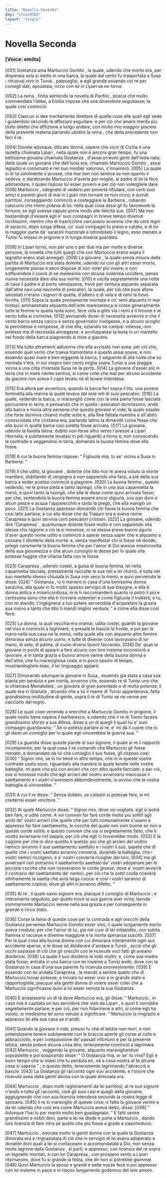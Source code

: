 ```yaml
---
title: "Novella Seconda"
day: "itnov0502"
layout: "single"
---
```

<div id="nov0502" type="novella" who="emilia">
 <h1>
  Novella Seconda
 </h1>
 <p>
  <h3>
   [Voice: emilia]
  </h3>
 </p>
 <argument>
  <p>
   <a name="p05020001">
    [001]
   </a>
   <name persref="gostanza" type="person">
    Gostanza
   </name>
   ama
   <name persref="martuccio" type="person">
    Martuccio Gomito
   </name>
   , la quale, udendo che morto era, per disperata sola si mette in una barca, la quale dal vento fu trasportata a
   <name placeref="susa" type="place">
    Susa
   </name>
   ; ritruoval vivo in
   <name placeref="tunisi" type="place">
    Tunisi
   </name>
   , palesaglisi, e egli grande essendo col re per consigli dati, sposatala, ricco con lei in
   <name placeref="lipari" type="place">
    Lipari
   </name>
   se ne torna.
  </p>
 </argument>
 <div3 type="commentary" who="author">
  <p>
   <a name="p05020002">
    [002]
   </a>
   La
   <name persref="fiammetta" type="person">
    reina
   </name>
   , finita sentendo la novella di
   <name persref="panfilo" type="person">
    Panfilo
   </name>
   , poscia che molto commendata l'ebbe, a
   <name persref="emilia" type="person">
    Emilia
   </name>
   impose che una dicendone seguitasse; la quale cos&iacute; cominci&ograve;:
  </p>
 </div3>
 <div3 type="commentary" who="emilia">
  <p>
   <a name="p05020003">
    [003]
   </a>
   Ciascun si dee meritamente dilettare di quelle cose alle quali egli vede i guiderdoni secondo le affezioni seguitare: e per ci&ograve; che amare merita pi&uacute; tosto diletto che afflizione a lungo andare, con molto mio maggior piacere della presente materia parlando ubidir&ograve; la
   <name persref="fiammetta" type="person">
    reina
   </name>
   , che della precedente non feci il
   <name persref="filostrato" type="person">
    re
   </name>
   .
  </p>
 </div3>
 <p>
  <a name="p05020004">
   [004]
  </a>
  Dovete adunque, dilicate donne, sapere che vicin di
  <name placeref="sicilia" type="place">
   Cicilia
  </name>
  &egrave; una isoletta chiamata
  <name placeref="lipari" type="place">
   Lipari
  </name>
  , nella quale non &egrave; ancora gran tempo, fu una bellissima giovane chiamata
  <name persref="gostanza" type="person">
   Gostanza
  </name>
  , d'assai orrevoli genti dell'isola nata; della quale un giovane che dell'isola era, chiamato
  <name persref="martuccio" type="person">
   Martuccio Gomito
  </name>
  , assai legiadro e costumato e nel suo mestier valoroso, s'innamor&ograve;.
  <a name="p05020005">
   [005]
  </a>
  La quale s&iacute; di lui similmente s'accese, che mai ben non sentiva se non quanto il vedeva; e disiderando
  <name persref="martuccio" type="person">
   Martuccio
  </name>
  d'averla per moglie, al padre di lei la fece adimandare, il quale rispose lui esser povero e per ci&ograve; non volergliele dare.
  <a name="p05020006">
   [006]
  </a>
  <name persref="martuccio" type="person">
   Martuccio
  </name>
  , sdegnato di vedersi per povert&agrave; rifiutare, con certi suoi amici e parenti giur&ograve; di mai in
  <name placeref="lipari" type="place">
   Lipari
  </name>
  non tornare se non ricco; e quindi partitosi, corseggiando cominci&ograve; a costeggiare la
  <name placeref="barberia" type="place">
   Barberia
  </name>
  , rubando ciascuno che meno poteva di lui: nella qual cosa assai gli fu favorevole la fortuna, se egli avesse saputo porre modo alle felicit&agrave; sue.
  <a name="p05020007">
   [007]
  </a>
  Ma non bastandogli d'essere egli e' suoi compagni in brieve tempo divenuti ricchissimi, mentre che di trasricchire cercavano avvenne che da certi legni di saracini, dopo lunga difesa, co' suoi compagni fu preso e rubato, e di lor la maggior parte da' saracini mazzerati e isfondolato il legno, esso menato a
  <name placeref="tunisi" type="place">
   Tunisi
  </name>
  fu messo in prigione e in lunga miseria guardato.
 </p>
 <p>
  <a name="p05020008">
   [008]
  </a>
  In
  <name placeref="lipari" type="place">
   Lipari
  </name>
  torn&ograve;, non per uno o per due ma per molte e diverse persone, la novella che tutti quegli che con
  <name persref="martuccio" type="person">
   Martuccio
  </name>
  erano sopra il legnetto erano stati annegati.
  <a name="p05020009">
   [009]
  </a>
  La
  <name persref="gostanza" type="person">
   giovane
  </name>
  , la quale senza misura della partita di
  <name persref="martuccio" type="person">
   Martuccio
  </name>
  era stata dolente, udendo lui con gli altri esser morto, lungamente pianse e seco dispose di non voler pi&uacute; vivere; e non sofferendole il cuore di se medesima con alcuna violenzia uccidere, pens&ograve; nuova necessit&agrave; dare alla sua morte:
  <a name="p05020010">
   [010]
  </a>
  e uscita segretamente una notte di casa il padre e al porto venutasene, trov&ograve; per ventura alquanto separata dall'altre navi una navicella di pescatori, la quale, per ci&ograve; che pure allora smontati n'erano i signori di quella, d'albero e di vela e di remi la trov&ograve; fornita.
  <a name="p05020011">
   [011]
  </a>
  Sopra la quale prestamente montata e co' remi alquanto in mar tiratasi, ammaestrata alquanto dell'arte marenaresca s&iacute; come generalmente tutte le femine in quella isola sono, fece vela e gitt&ograve; via i remi e il timone e al vento tutta si commise,
  <a name="p05020012">
   [012]
  </a>
  avvisando dover di necessit&agrave; avvenire o che il vento barca senza carico e senza governator rivolgesse, o a alcuno scoglio la percotesse e rompesse, di che ella, eziandio se campar volesse, non potesse ma di necessit&agrave; annegasse; e avviluppatasi la testa in un mantello nel fondo della barca piagnendo si mise a giacere.
 </p>
 <p>
  <a name="p05020013">
   [013]
  </a>
  Ma tutto altramenti adivenne che ella avvisato non avea: per ci&ograve; che, essendo quel vento che traeva tramontana e questo assai soave, e non essendo quasi mare e ben reggente la barca, il seguente d&iacute; alla notte che s&uacute; montata v'era, in sul vespro ben cento miglia sopra
  <name placeref="tunisi" type="place">
   Tunisi
  </name>
  a una piaggia vicina a una citt&agrave; chiamata
  <name placeref="susa" type="place">
   Susa
  </name>
  ne la port&ograve;.
  <a name="p05020014">
   [014]
  </a>
  La
  <name persref="gostanza" type="person">
   giovane
  </name>
  d'esser pi&uacute; in terra che in mare niente sentiva, s&iacute; come colei che mai per alcuno accidente da giacere non aveva il capo levato n&eacute; di levare intendeva.
 </p>
 <p>
  <a name="p05020015">
   [015]
  </a>
  Era allora per avventura, quando la barca fer&iacute; sopra il lito, una povera
  <name persref="carapresa" type="person">
   feminetta
  </name>
  alla marina la quale levava dal sole reti di suoi pescatori.
  <a name="p05020016">
   [016]
  </a>
  La quale, vedendo la barca, si maravigli&ograve; come con la vela piena fosse lasciata percuotere in terra; e pensando che in quella i pescatori dormissono, and&ograve; alla barca e niuna altra persona che questa
  <name persref="gostanza" type="person">
   giovane
  </name>
  vi vide; la quale essalei che forte dormiva chiam&ograve; molte volte e, alla fine fattala risentire e all'abito conosciutala che cristiana era, parlando latino la dimand&ograve; come fosse che ella quivi in quella barca cos&iacute; soletta fosse arrivata.
  <a name="p05020017">
   [017]
  </a>
  La giovane, udendo la favella latina, dubit&ograve; non forse altro vento l'avesse a
  <name placeref="lipari" type="place">
   Lipari
  </name>
  ritornata; e subitamente levatasi in pi&egrave; riguard&ograve; a torno e, non conoscendo le contrade e veggendosi in terra, domand&ograve; la buona femina dove ella fosse.
 </p>
 <p>
  <a name="p05020018">
   [018]
  </a>
  A cui la buona
  <name persref="carapresa" type="person">
   femina
  </name>
  rispose:
  <q direct="unspecified" who="carapresa">
   Figliuola mia, tu se' vicina a
   <name placeref="susa" type="place">
    Susa
   </name>
   in Barberia.
  </q>
 </p>
 <p>
  <a name="p05020019">
   [019]
  </a>
  Il che udito, la
  <name persref="gostanza" type="person">
   giovane
  </name>
  , dolente che Idio non le aveva voluto la morte mandare, dubitando di vergogna e non sappiendo che farsi, a pi&egrave; della sua barca a seder postasi cominci&ograve; a piagnere.
  <a name="p05020020">
   [020]
  </a>
  La buona
  <name persref="carapresa" type="person">
   femina
  </name>
  , questo vedendo, ne le prese piet&agrave; e tanto lapreg&ograve;, che in una sua capannetta la men&ograve;, e quivi tanto la lusing&ograve;, che ella le disse come quivi arrivata fosse; per che, sentendola la buona femina essere ancor digiuna, suo pan duro e alcun pesce e acqua l'apparecchi&ograve; e tanto la preg&ograve;, che ella mangi&ograve; un poco.
  <a name="p05020021">
   [021]
  </a>
  La
  <name persref="gostanza" type="person">
   Gostanza
  </name>
  appresso domand&ograve; chi fosse la buona femina che cos&iacute; latin parlava; a cui ella disse che da
  <name placeref="trapani" type="place">
   Trapani
  </name>
  era e aveva nome
  <name persref="carapresa" type="person">
   Carapresa
  </name>
  e quivi serviva certi pescatori cristiani.
  <a name="p05020022">
   [022]
  </a>
  La giovane, udendo dire
  <name persref="carapresa" type="person">
   'Carapresa'
  </name>
  , quantunque dolente fosse molto e non sappiendo ella stessa che ragione a ci&ograve; la si movesse, in se stessa prese buono agurio d'aver questo nome udito e cominci&ograve; a sperar senza saper che e alquanto a cessare il disiderio della morte: e, senza manifestar chi si fosse n&eacute; donde, prieg&ograve; caramente la buona femina che per l'amor di Dio avesse misericordia della sua giovanezza e che alcun consiglio le desse per lo quale ella potesse fuggire che villania fatta non le fosse.
 </p>
 <p>
  <a name="p05020023">
   [023]
  </a>
  <name persref="carapresa" type="person">
   Carapresa
  </name>
  , udendo costei, a guisa di buona femina, lei nella capannetta lasciata, prestamente raccolte le sue reti a lei ritorn&ograve;, e tutta nel suo mantello stesso chiusala in
  <name placeref="susa" type="place">
   Susa
  </name>
  con seco la men&ograve;; e quivi pervenuta le disse:
  <a name="p05020024">
   [024]
  </a>
  <q direct="unspecified">
   <name persref="gostanza" type="person">
    Gostanza
   </name>
   , io ti mener&ograve; in casa d'una bonissima donna saracina, alla quale io fo molto spesso servigio di sue bisogne, e ella &egrave; donna antica e misericordiosa; io le ti raccomander&ograve; quanto io potr&ograve; il pi&uacute; e certissima sono che ella ti ricever&agrave; volentieri e come figliuola ti tratter&agrave;, e tu, con lei stando, t'ingegnerai a tuo potere servendola d'acquistare la grazia sua insino a tanto che Idio ti mandi miglior ventura;
  </q>
  e come ella disse cos&iacute; fece.
 </p>
 <p>
  <a name="p05020025">
   [025]
  </a>
  La donna, la qual vecchia era oramai, udita costei, guard&ograve; la giovane nel viso e cominci&ograve; a lagrimare, e presala le basci&ograve; la fronte, e poi per la mano nella sua casa ne la men&ograve;, nella quale ella con alquante altre femine dimorava senza alcuno uomo, e tutte di diverse cose lavoravano di lor mano, di seta, di palma, di cuoio diversi lavorii faccendo.
  <a name="p05020026">
   [026]
  </a>
  De' quali la giovane in pochi d&iacute; appar&ograve; a fare alcuno con loro insieme incominci&ograve; a lavorare, e in tanta grazia e buono amore venne della buona donna e dell'altre, che fu maravigliosa cosa; e in poco spazio di tempo, mostrandogliele esse, il lor linguaggio appar&ograve;.
 </p>
 <p>
  <a name="p05020027">
   [027]
  </a>
  Dimorando adunque la giovane in
  <name placeref="susa" type="place">
   Susa
  </name>
  , essendo gi&agrave; stata a casa sua pianta per perduta e per morta, avvenne che, essendo re di
  <name placeref="tunisi" type="place">
   Tunisi
  </name>
  uno che si chiamava
  <name persref="meriabdela" type="person">
   Meriabdela
  </name>
  , un giovane di gran parentado e di molta potenza, il quale era in
  <name persref="granada" type="person">
   Granata
  </name>
  , dicendo che a lui il reame di
  <name placeref="tunisi" type="place">
   Tunisi
  </name>
  apparteneva, fatta grandissima moltitudine di gente, sopra il re di
  <name placeref="tunisi" type="place">
   Tunisi
  </name>
  se ne venne per cacciarlo del regno.
 </p>
 <p>
  <a name="p05020028">
   [028]
  </a>
  Le quali cose venendo a orecchie a
  <name persref="martuccio" type="person">
   Martuccio Gomito
  </name>
  in prigione, il quale molto bene sapeva il barbaresco, e udendo che il
  <name persref="meriabdela" type="person">
   re
  </name>
  di
  <name placeref="tunisi" type="place">
   Tunisi
  </name>
  faceva grandissimo sforzo a sua difesa, disse a un di quegli li quali lui e' suoi compagni guardavano:
  <q direct="unspecified" who="martuccio">
   Se io potessi parlare al re, e' mi d&agrave; il cuore che io gli darei un consiglio per lo quale egli vincerebbe la guerra sua.
  </q>
 </p>
 <p>
  <a name="p05020029">
   [029]
  </a>
  La guardia disse queste parole al suo signore, il quale al re il rapport&ograve; incontanente; per la qual cosa il re comand&ograve; che
  <name persref="martuccio" type="person">
   Martuccio
  </name>
  gli fosse menato; e domandato da lui che consiglio il suo fosse, gli rispose cos&iacute;:
  <a name="p05020030">
   [030]
  </a>
  <q direct="unspecified" who="martuccio">
   Signor mio, se io ho bene in altro tempo, che io in queste vostre contrade usato sono, riguardato alla maniera la quale tenete nelle vostre battaglie, mi pare che pi&uacute; con arcieri che con altro quelle facciate; e per ci&ograve;, ove si trovasse modo che agli arcieri del vostro avversario mancasse il saettamento e i vostri n'avessero abbondevolmente, io avviso che la vostra battaglia si vincerebbe.
  </q>
 </p>
 <p>
  <a name="p05020031">
   [031]
  </a>
  A cui il
  <name persref="meriabdela" type="person">
   re
  </name>
  disse:
  <q direct="unspecified" who="meriabdela">
   Senza dubbio, se cotesto si potesse fare, io mi crederrei esser vincitore.
  </q>
 </p>
 <p>
  <a name="p05020032">
   [032]
  </a>
  Al quale
  <name persref="martuccio" type="person">
   Martuccio
  </name>
  disse:
  <q direct="unspecified" who="martuccio">
   Signor mio, dove voi vogliate, egli si potr&agrave; ben fare, e udite come. A voi convien far fare corde molto pi&uacute; sottili agli archi de' vostri arcieri che quelle che per tutti comunalmente s'usano e appresso far fare saettamento, le cocche del quale non sien buone se non a queste corde sottili; e questo convien che sia s&iacute; segretamente fatto, che il vostro avversario nol sappia, per ci&ograve; che egli ci troverebbe modo.
   <a name="p05020033">
    [033]
   </a>
   E la cagione per che io dico questo &egrave; questa: poi che gli arcieri del vostro nemico avranno il suo saettamento saettato e i nostri il suo, sapete che di quello che i vostri saettato avranno converr&agrave;, durando la battaglia, che i vostri nemici ricolgano, e a' nostri converr&agrave; ricoglier del loro;
   <a name="p05020034">
    [034]
   </a>
   ma gli avversarii non potranno il saettamento saettato da' vostri adoperare per le picciole cocche che non riceveranno le corde grosse, dove a' nostri avverr&agrave; il contrario del saettamento de' nemici, per ci&ograve; che la sottil corda ricever&agrave; ottimamente la saetta che avr&agrave; larga cocca: e cos&iacute; i vostri saranno di saettamento copiosi, dove gli altri n'avranno difetto.
  </q>
 </p>
 <p>
  <a name="p05020035">
   [035]
  </a>
  Al
  <name persref="meriabdela" type="person">
   re
  </name>
  , il quale savio signore era, piacque il consiglio di
  <name persref="martuccio" type="person">
   Martuccio
  </name>
  ; e interamente seguitolo, per quello trov&ograve; la sua guerra aver vinta; laonde sommamente
  <name persref="martuccio" type="person">
   Martuccio
  </name>
  venne nella sua grazia e per conseguente in grande e ricco stato.
 </p>
 <p>
  <a name="p05020036">
   [036]
  </a>
  Corse la fama di queste cose per la contrada e agli orecchi della
  <name persref="gostanza" type="person">
   Gostanza
  </name>
  pervenne
  <name persref="martuccio" type="person">
   Martuccio Gomito
  </name>
  esser vivo, il quale lungamente morto aveva creduto; per che l'amor di lui, gi&agrave; nel cuor di lei intiepidito, con subita fiamma si raccese e divenne maggiore e la morta speranza suscit&ograve;.
  <a name="p05020037">
   [037]
  </a>
  Per la qual cosa alla buona donna con cui dimorava interamente ogni suo accidente aperse, e le disse s&eacute; disiderare d'andare a
  <name placeref="tunisi" type="place">
   Tunisi
  </name>
  , acci&ograve; che gli occhi saziasse di ci&ograve; che gli orecchi con le ricevute voci fatti gli aveano disiderosi.
  <a name="p05020038">
   [038]
  </a>
  La quale il suo disiderio le lod&ograve; molto; e, come sua madre stata fosse, entrata in una barca con lei insieme a
  <name placeref="tunisi" type="place">
   Tunisi
  </name>
  and&ograve;, dove con la
  <name persref="gostanza" type="person">
   Gostanza
  </name>
  in casa d'una sua parente fu ricevuta onorevolmente.
  <a name="p05020039">
   [039]
  </a>
  E essendo con lei andata
  <name persref="carapresa" type="person">
   Carapresa
  </name>
  , la mand&ograve; a sentire quello che di
  <name persref="martuccio" type="person">
   Martuccio
  </name>
  trovar potesse; e trovato lui esser vivo e in grande stato e rapportogliele, piacque alla gentil donna di volere esser colei che a
  <name persref="martuccio" type="person">
   Martuccio
  </name>
  significasse quivi a lui esser venuta la sua
  <name persref="gostanza" type="person">
   Gostanza
  </name>
  .
 </p>
 <p>
  <a name="p05020040">
   [040]
  </a>
  E andatasene un d&iacute; l&agrave; dove
  <name persref="martuccio" type="person">
   Martuccio
  </name>
  era, gli disse:
  <q direct="unspecified" who="carapresa">
   <name persref="martuccio" type="person">
    Martuccio
   </name>
   , in casa mia &egrave; capitato un tuo servidore che vien da
   <name placeref="lipari" type="place">
    Lipari
   </name>
   , e quivi ti vorrebbe segretamente parlare; e per ci&ograve;, per non fidarmene a altri, s&iacute; come egli ha voluto, io medesimo tel sono venuto a significare.
  </q>
  <name persref="martuccio" type="person">
   Martuccio
  </name>
  la ringrazi&ograve; e appresso lei alla sua casa se n'and&ograve;.
 </p>
 <p>
  <a name="p05020041">
   [041]
  </a>
  Quando la giovane il vide, presso fu che di letizia non mor&iacute;, e non potendosene tenere subitamente con le braccia aperte gli corse al collo e abbracciollo, e per compassione de' passati infortunii e per la presente letizia, senza potere alcuna cosa dire, teneramente cominci&ograve; a lagrimare.
  <a name="p05020042">
   [042]
  </a>
  <name persref="martuccio" type="person">
   Martuccio
  </name>
  , veggendo la giovane, alquanto maravigliandosi soprastette e poi sospirando disse:
  <q direct="unspecified" who="martuccio">
   O
   <name persref="gostanza" type="person">
    Gostanza
   </name>
   mia, or se' tu viva? Egli &egrave; buon tempo che io intesi che tu perduta eri, n&eacute; a casa nostra di te alcuna cosa si sapeva
  </q>
  ; e questo detto, teneramente lagrimando l'abracci&ograve; e basci&ograve;.
  <a name="p05020043">
   [043]
  </a>
  La
  <name persref="gostanza" type="person">
   Gostanza
  </name>
  gli raccont&ograve; ogni suo accidente, e l'onore che ricevuto avea dalla gentil donna con la quale dimorata era.
 </p>
 <p>
  <a name="p05020044">
   [044]
  </a>
  <name persref="martuccio" type="person">
   Martuccio
  </name>
  , dopo molti ragionamenti da lei partitosi, al re suo signore n'and&ograve; e tutto gli raccont&ograve;, cio&egrave; gli suoi casi e quegli della giovane, aggiugnendo che con sua licenzia intendeva secondo la nostra legge di sposarla.
  <a name="p05020045">
   [045]
  </a>
  Il re si maravigli&ograve; di queste cose; e fatta la giovane venire e da lei udendo che cos&iacute; era come
  <name persref="martuccio" type="person">
   Martuccio
  </name>
  aveva detto, disse:
  <a name="p05020046">
   [046]
  </a>
  <q direct="unspecified" who="meriabdela">
   Adunque l'hai tu per marito molto ben guadagnato.
  </q>
  E fatti venire grandissimi e nobili doni, parte a lei ne diede e parte a
  <name persref="martuccio" type="person">
   Martuccio
  </name>
  , dando loro licenzia di fare intra s&eacute; quello che pi&uacute; fosse a grado a ciascheduno.
 </p>
 <p>
  <a name="p05020047">
   [047]
  </a>
  <name persref="martuccio" type="person">
   Martuccio
  </name>
  , onorata molto la gentil
  <name persref="carapresa" type="person">
   donna
  </name>
  con la quale la
  <name persref="gostanza" type="person">
   Gostanza
  </name>
  dimorata era e ringraziatala di ci&ograve; che in servigio di lei aveva adoperato e donatile doni quali a lei si confaceano e accomandatala a Dio, non senza molte lagrime dalla
  <name persref="gostanza" type="person">
   Gostanza
  </name>
  , si part&iacute;; e appresso, con licenzia del re sopra un legnetto montati, e con lor
  <name persref="carapresa" type="person">
   Carapresa
  </name>
  , con prospero vento a
  <name placeref="lipari" type="place">
   Lipari
  </name>
  ritornarono, dove fu s&iacute; grande la festa, che dir non si potrebbe giammai.
  <a name="p05020048">
   [048]
  </a>
  Quivi
  <name persref="martuccio" type="person">
   Martuccio
  </name>
  la spos&ograve; e grandi e belle nozze fece e poi appresso con lei insieme in pace e in riposo lungamente goderono del loro amore.
 </p>
</div>